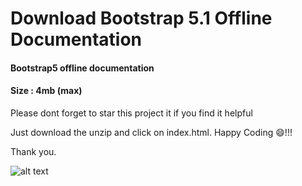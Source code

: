 # Download Bootstrap 5.1 Offline Documentation

#### Bootstrap5  offline documentation

#### Size : 4mb (max)

Please dont forget to star this project it if you find it helpful

Just download the unzip and click on index.html.
Happy Coding 😄!!!

Thank you.

![alt text](https://libracoder-utility.s3.amazonaws.com/bs5.png)
